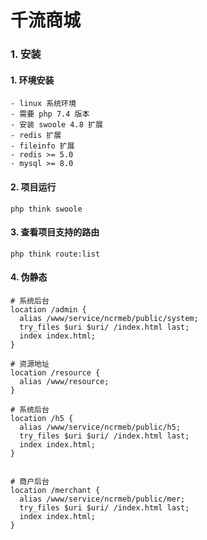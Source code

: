 # 千流商城
### 1. 安装
#### 1. 环境安装
    - linux 系统环境
    - 需要 php 7.4 版本
    - 安装 swoole 4.8 扩展
    - redis 扩展
    - fileinfo 扩展
    - redis >= 5.0
    - mysql >= 8.0
#### 2. 项目运行
```shell
php think swoole
```
#### 3. 查看项目支持的路由
```shell
php think route:list
```
#### 4. 伪静态
```
# 系统后台
location /admin {
  alias /www/service/ncrmeb/public/system;
  try_files $uri $uri/ /index.html last;
  index index.html;
}

# 资源地址
location /resource {
  alias /www/resource;
}

# 系统后台
location /h5 {
  alias /www/service/ncrmeb/public/h5;
  try_files $uri $uri/ /index.html last;
  index index.html;
}


# 商户后台
location /merchant {
  alias /www/service/ncrmeb/public/mer;
  try_files $uri $uri/ /index.html last;
  index index.html;
}

```
